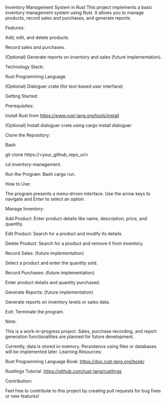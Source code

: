Inventory Management System in Rust
This project implements a basic inventory management system using Rust. It allows you to manage products, record sales and purchases, and generate reports.

Features:

Add, edit, and delete products.

Record sales and purchases.

(Optional) Generate reports on inventory and sales (future implementation).

Technology Stack:

Rust Programming Language

(Optional) Dialoguer crate (for text-based user interface)

Getting Started:

Prerequisites:

Install Rust from https://www.rust-lang.org/tools/install

(Optional) Install dialoguer crate using cargo install dialoguer

Clone the Repository:

Bash

git clone https://<your_github_repo_url>

cd inventory-management.

Run the Program:
Bash
cargo run.

How to Use:

The program presents a menu-driven interface. Use the arrow keys to navigate and Enter to select an option.

Manage Inventory:

Add Product: Enter product details like name, description, price, and quantity.

Edit Product: Search for a product and modify its details.

Delete Product: Search for a product and remove it from inventory.

Record Sales: (future implementation)

Select a product and enter the quantity sold.

Record Purchases: (future implementation)

Enter product details and quantity purchased.

Generate Reports: (future implementation)

Generate reports on inventory levels or sales data.

Exit: Terminate the program.

Note:

This is a work-in-progress project. Sales, purchase recording, and report generation functionalities are planned for future development.

Currently, data is stored in-memory. Persistence using files or databases will be implemented later.
Learning Resources:


Rust Programming Language Book: https://doc.rust-lang.org/book/

Rustlings Tutorial: https://github.com/rust-lang/rustlings

Contribution:

Feel free to contribute to this project by creating pull requests for bug fixes or new features!
